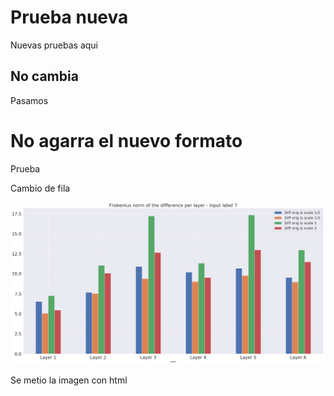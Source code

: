 # Prueba nueva
Nuevas pruebas aqui

## No cambia
Pasamos


# No agarra el nuevo formato
Prueba

Cambio de fila

<img src="/images/ErrorLayer.png" alt="Ph" title="Philadelphi" />

Se metio la imagen con html
